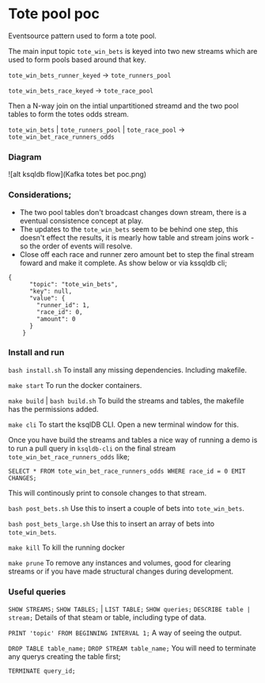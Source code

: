 # Tote pool poc

Eventsource pattern used to form a tote pool. 

The main input topic `tote_win_bets` is keyed into two new streams which are used to form pools based around that key.

`tote_win_bets_runner_keyed` -> `tote_runners_pool`

`tote_win_bets_race_keyed` -> `tote_race_pool`

Then a N-way join on the intial unpartitioned streamd and the two pool tables to form the totes odds stream.

`tote_win_bets` | `tote_runners_pool` | `tote_race_pool` -> `tote_win_bet_race_runners_odds`


### Diagram
![alt ksqldb flow](Kafka totes bet poc.png)


### Considerations;
* The two pool tables don't broadcast changes down stream, there is a eventual consistence concept at play.  
* The updates to the `tote_win_bets` seem to be behind one step, this doesn't effect the results, it is mearly how table and stream joins work - so the order of events will resolve. 
* Close off each race and runner zero amount bet to step the final stream foward and make it complete. As show below or via kssqldb cli;

```
{
      "topic": "tote_win_bets",
      "key": null,
      "value": {
        "runner_id": 1,
        "race_id": 0,
        "amount": 0
      }
    }
 ```   

### Install and run
`bash install.sh`
To install any missing dependencies. Including makefile.

`make start`
To run the docker containers.

`make build` | `bash build.sh`
To build the streams and tables, the makefile has the permissions added.

`make cli`
To start the ksqlDB CLI. Open a new terminal window for this. 

Once you have build the streams and tables a nice way of running a demo is to run a pull query in `ksqldb-cli` on the final stream `tote_win_bet_race_runners_odds` like;

`SELECT * FROM tote_win_bet_race_runners_odds WHERE race_id = 0 EMIT CHANGES;` 

This will continously print to console changes to that stream.

`bash post_bets.sh`
Use this to insert a couple of bets into `tote_win_bets`.

`bash post_bets_large.sh`
Use this to insert an array of bets into `tote_win_bets`.

`make kill`
To kill the running docker

`make prune`
To remove any instances and volumes, good for clearing streams or if you have made structural changes during development.


### Useful queries

`SHOW STREAMS;`
`SHOW TABLES;` | `LIST TABLE;`
`SHOW queries;`
`DESCRIBE table | stream;`
Details of that steam or table, including type of data.

`PRINT 'topic' FROM BEGINNING INTERVAL 1;`
A way of seeing the output.

`DROP TABLE table_name;` 
`DROP STREAM table_name;` 
You will need to terminate any querys creating the table first;

`TERMINATE query_id;` 

